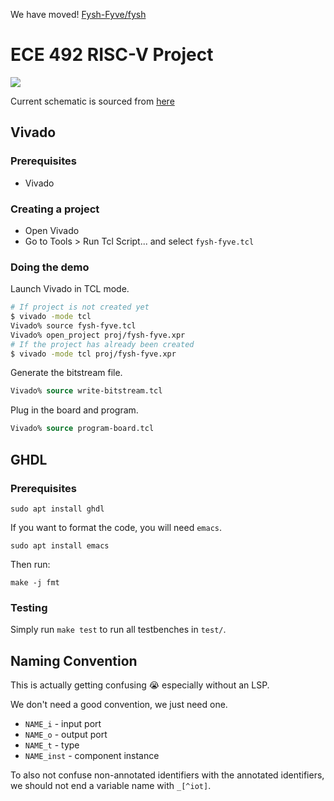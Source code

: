 We have moved! [Fysh-Fyve/fysh](https://github.com/fysh-Fyve/fysh/tree/master/pkg/riscv)

# ECE 492 RISC-V Project

![](./docs/risc.gif)

Current schematic is sourced from
[here](https://www.youtube.com/watch?v=zW2Pmki81ow)

## Vivado

### Prerequisites

- Vivado

### Creating a project

- Open Vivado
- Go to Tools > Run Tcl Script... and select `fysh-fyve.tcl`

### Doing the demo

Launch Vivado in TCL mode.

```bash
# If project is not created yet
$ vivado -mode tcl
Vivado% source fysh-fyve.tcl
Vivado% open_project proj/fysh-fyve.xpr
# If the project has already been created
$ vivado -mode tcl proj/fysh-fyve.xpr
```

Generate the bitstream file.

```tcl
Vivado% source write-bitstream.tcl
```

Plug in the board and program.

```tcl
Vivado% source program-board.tcl
```

## GHDL

### Prerequisites

```
sudo apt install ghdl
```

If you want to format the code, you will need `emacs`.

```
sudo apt install emacs
```

Then run:

```
make -j fmt
```

### Testing

Simply run `make test` to run all testbenches in `test/`.

## Naming Convention

This is actually getting confusing 😭 especially without an LSP.

We don't need a good convention, we just need one.

- `NAME_i` - input port
- `NAME_o` - output port
- `NAME_t` - type
- `NAME_inst` - component instance

To also not confuse non-annotated identifiers with the annotated identifiers, we
should not end a variable name with `_[^iot]`.
